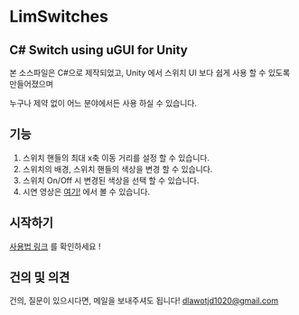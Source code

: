 LimSwitches
===========
C# Switch using uGUI for Unity
-----------------------------
본 소스파일은 C#으로 제작되었고, Unity 에서 스위치 UI 보다 쉽게 사용 할 수 있도록 만들어졌으며

누구나 제약 없이 어느 분야에서든 사용 하실 수 있습니다.


## 기능
1. 스위치 핸들의 최대 x축 이동 거리를 설정 할 수 있습니다.
2. 스위치의 배경, 스위치 핸들의 색상을 변경 할 수 있습니다.
3. 스위치 On/Off 시 변경된 색상을 선택 할 수 있습니다.
4. 시연 영상은 [여기!]() 에서 볼 수 있습니다.


## 시작하기
[사용법 링크](https://blog.naver.com/lonely_2/221674536233) 를 확인하세요 !

## 건의 및 의견
건의, 질문이 있으시다면, 메일을 보내주셔도 됩니다!
dlawotjd1020@gmail.com